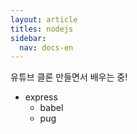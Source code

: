 ```yaml
---
layout: article
titles: nodejs
sidebar:
  nav: docs-en
---
```



유튜브 클론 만들면서 배우는 중!

+ express
  + babel
  + pug